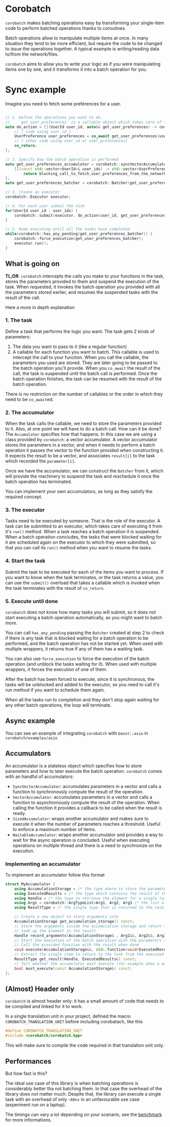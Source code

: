 # Corobatch

`corobatch` makes batching operations easy by transforming your single-item code to perform batched operations thanks to coroutines.

Batch operations allow to manipulate multiple items at once.
In many situation they tend to be more efficient, but require the code to be changed to issue the operations together.
A typical example is writing/reading data to/from the network/files.

`corobatch` aims to allow you to write your logic as if you were manipulating items one by one, and it transforms it into a batch operation for you.

# Sync example

Imagine you need to fetch some preferences for a user.


```c++

// 1. Define the operations you want to do.
//    `get_user_preferences` is a callable object which takes care of the batching
auto do_action = [](UserId user_id, auto&& get_user_preferences) -> corobatch::task<void> {
    // [ code using user_id ]
    UserPreference user_preferences = co_await get_user_preferences(user_id);
    // [ other code using user_id or user_preferences]
    co_return;
};

// 2. Specify how the batch operation is performed
auto get_user_preferences_accumulator = corobatch::syncVectorAccumulator<UserPreference, UserId>(
    [](const std::vector<UserId>& user_ids) -> std::vector<UserPreference> {
        return blocking_call_to_fetch_user_preferences_from_the_network_in_bulk(user_ids);
};
auto get_user_preferences_batcher = corobatch::Batcher(get_user_preferences_accumulator);

// 3. Create an executor
corobatch::Executor executor;

// 4. For each user submit the task
for(UserId user_id : user_ids) {
    corobatch::submit(executor, do_action(user_id, get_user_preferences_batcher));
}

// 5. Keep executing until all the tasks have completed
while(corobatch::has_any_pending(get_user_preferences_batcher)) {
    corobatch::force_execution(get_user_preferences_batcher);
    executor.run();
}
```

## What is going on

**TL;DR**: `corobatch` intercepts the calls you make to your functions in the task, stores the parameters provided to them and suspend the execution of the task. When requested, it invokes the batch operation you provided with all the parameters stored earlier, and resumes the suspended tasks with the result of the call.

Here a more in depth explanation

### 1. The task

Define a task that performs the logic you want.
The task gets 2 kinds of parameters:
1. The data you want to pass to it (like a regular function)
2. A callable for each function you want to batch.
    This callable is used to intercept the call to your function.
    When you call the callable, the parameters you used are stored. They are later going to be passed to the batch operation you'll provide.
    When you `co_await` the result of the call, the task is suspended until the batch call is performed.
    Once the batch operation finishes, the task can be resumed with the result of the batch operation.

There is no restriction on the number of callables or the order in which they need to be `co_await`ed.

### 2. The accumulator

When the task calls the callable, we need to store the parameters provided to it.
Also, at one point we will have to do a batch call.
How can it be done?
The `Accumulator` specifies how that happens.
In this case we are using a class provided by `corobatch`: a vector accumulator.
A vector accumulator stores the parameters in a vector, and when it needs to perform a batch operation it passes the vector to the function provided when constructing it. It expects the result to be a vector, and associates `result[i]` to the task which recorded the `parameter[i]`.

Once we have the accumulator, we can construct the `Batcher` from it, which will provide the machinery to suspend the task and reschedule it once the batch operation has terminated.

You can implement your own accumulators, as long as they satisfy the required concept.

### 3. The executor

Tasks need to be executed by someone. That is the role of the executor.
A task can be submitted to an executor, which takes care of executing it from it's `run()` method.
When a task reaches a batch operation it is suspended.
When a batch operation concludes, the tasks that were blocked waiting for it are scheduled again on the executor to which they were submitted, so that you can call its `run()` method when you want to resume the tasks.

### 4. Start the task

Submit the task to be executed for each of the items you want to process.
If you want to know when the task terminates, or the task returns a value, you can use the `submit()` overload that takes a callable which is invoked when the task terminates with the result of `co_return`.

### 5. Execute until done

`corobatch` does not know how many tasks you will submit, so it does not start executing a batch operation automatically, as you might want to batch more.

You can call `has_any_pending` passing the `Batcher` created at step 2 to check if there is any task that is blocked waiting for a batch operation to be performed, and the batch operation has not be started yet. When used with multiple wrappers, it returns true if any of them has a waiting task.

You can also use `force_execution` to force the execution of the batch operation (and unblock the tasks waiting for it). When used with multiple wrappers, it forces the execution of one of them.

After the batch has been forced to execute, since it is synchronous, the tasks will be unblocked and added to the executor, so you need to call it's run method if you want to schedule them again.

When all the tasks run to completion and they don't stop again waiting for any other batch operations, the loop will terminate.

## Async example

You can see an example of integrating `corobatch` with `boost::asio` in `corobatch/examples/asio`

## Accumulators

An accumulator is a stateless object which specifies how to store parameters and how to later execute the batch operation.
`corobatch` comes with an handful of accumulators:

- `SyncVectorAccumulator`: accumulates parameters in a vector and calls a function to synchronously compute the result of the operation.
- `VectorAccumulator`: accumulates parameters in a vector and calls a function to asynchronously compute the result of the operation. When calling the function it provides a callback to be called when the result is ready.
- `SizedAccumulator`: wraps another accumulator and makes sure to execute it when the number of parameters reaches a threshold. Useful to enforce a maximum number of items.
- `WaitableAccumulator`: wraps another accumulator and provides a way to wait for the async operation is concluded. Useful when executing operations on multiple thread and there is a need to synchronize on the execution.

### Implementing an accumulator

To implement an accumulator follow this format

```c++
struct MyAccumulator {
    using AccumulationStorage = /* the type where to store the parameters. Example: a vector */;
    using ExecutedResults = /* the type which contains the result of the batch operation. Example: a vector */;
    using Handle = /* the type to retrieve the element for a single task from the result. Example: an index into the vector */;
    using Args = corobatch::ArgTypeList<Arg1, Arg2, Arg3 /* the list of parameters that should be batched */>;
    using ResultType = /* the single type that is returned to the task.*/;

    // Create a new object to store arguments into
    AccumulationStorage get_accumulation_storage() const;
    // Store the arguments inside the accumulation storage and return the handle that will be used to
    // look up the element in the result
    Handle record_arguments(AccumulationStorage& , Arg1&&, Arg2&&, Arg3&& /* the same as inside the ArgTypeList */) const;
    // Start the execution of the batch operation with the parameters stored in the storage.
    // Call the provided function with the result when done
    void execute(AccumulationStorage&&, std::function<void(ExecutedResults)>) const;
    // Extract the single item to return to the task from the executed result
    ResultType get_result(Handle, ExecutedResults&) const;
    // Tell whether the accumulator must execute (for example when a maximum number of items has been addded to the storage)
    bool must_execute(const AccumulationStorage&) const;
};
```

## (Almost) Header only

`corobatch` is almost header only: it has a small amount of code that needs to be compiled and linked for it to work.

In a single translation unit in your project, defined the macro `COROBATCH_TRANSLATION_UNIT` before including corobatach, like this

```c++
#define COROBATCH_TRANSLATION_UNIT
#include <corobatch/corobatch.hpp>
```

This will make sure to compile the code required in that translation unit only.

## Performances

But how fast is this?

The ideal use case of this library is when batching operations is considerably better tha not batching them. In that case the overhead of the library does not matter much.
Despite that, the library can execute a single task with an overhead of only `~60ns` in an unfavourable use case (experiment run on a laptop).

The timings can vary a lot depending on your scenario, see the [benchmark](corobatch/benchmark) for more informations.